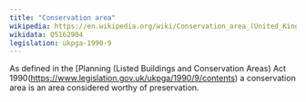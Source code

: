 ```yaml
---
title: "Conservation area"
wikipedia: https://en.wikipedia.org/wiki/Conservation_area_(United_Kingdom)
wikidata: Q5162904
legislation: ukpga-1990-9
---
```


As defined in the [Planning (Listed Buildings and Conservation Areas) Act 1990(https://www.legislation.gov.uk/ukpga/1990/9/contents) a conservation area is an area considered worthy of preservation.



